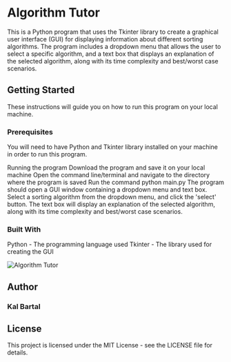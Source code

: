 # Algorithm Tutor

This is a Python program that uses the Tkinter library to create a graphical user interface (GUI) for displaying information about different sorting algorithms. The program includes a dropdown menu that allows the user to select a specific algorithm, and a text box that displays an explanation of the selected algorithm, along with its time complexity and best/worst case scenarios.

## Getting Started

These instructions will guide you on how to run this program on your local machine.

### Prerequisites
You will need to have Python and Tkinter library installed on your machine in order to run this program.

Running the program
Download the program and save it on your local machine
Open the command line/terminal and navigate to the directory where the program is saved
Run the command python main.py
The program should open a GUI window containing a dropdown menu and text box.
Select a sorting algorithm from the dropdown menu, and click the 'select' button.
The text box will display an explanation of the selected algorithm, along with its time complexity and best/worst case scenarios.
### Built With

Python - The programming language used
Tkinter - The library used for creating the GUI

![Algorithm Tutor](https://i.imgur.com/GIaw4Vx.png)

## Author

### Kal Bartal
## License

This project is licensed under the MIT License - see the LICENSE file for details.
